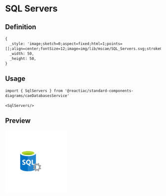 # SQL Servers

## Definition

```
{
  _style: 'image;sketch=0;aspect=fixed;html=1;points=[];align=center;fontSize=12;image=img/lib/mscae/SQL_Servers.svg;strokeColor=none;',
  _width: 50,
  _height: 50,
}
```

## Usage

```
import { SqlServers } from '@reactiac/standard-components-diagrams/caeDatabasesService'

<SqlServers/>
```

## Preview

<img src="./sql-servers.png" width="200"/>
